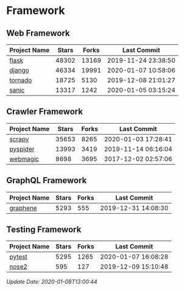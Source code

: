 # Framework

## Web Framework

| Project Name | Stars | Forks | Last Commit |
| ------------ | ----- | ----- | ----------- |
| [flask](https://github.com/pallets/flask) | 48302 | 13169 | 2019-11-24 23:38:50 |
| [django](https://github.com/django/django) | 46334 | 19991 | 2020-01-07 10:58:06 |
| [tornado](https://github.com/tornadoweb/tornado) | 18725 | 5130 | 2019-12-08 21:01:27 |
| [sanic](https://github.com/huge-success/sanic) | 13317 | 1242 | 2020-01-05 03:15:24 |

## Crawler Framework

| Project Name | Stars | Forks | Last Commit |
| ------------ | ----- | ----- | ----------- |
| [scrapy](https://github.com/scrapy/scrapy) | 35653 | 8265 | 2020-01-03 17:28:41 |
| [pyspider](https://github.com/binux/pyspider) | 13993 | 3419 | 2019-11-14 06:16:04 |
| [webmagic](https://github.com/code4craft/webmagic) | 8698 | 3695 | 2017-12-02 02:57:06 |

## GraphQL Framework

| Project Name | Stars | Forks | Last Commit |
| ------------ | ----- | ----- | ----------- |
| [graphene](https://github.com/graphql-python/graphene) | 5293 | 555 | 2019-12-31 14:08:30 |

## Testing Framework

| Project Name | Stars | Forks | Last Commit |
| ------------ | ----- | ----- | ----------- |
| [pytest](https://github.com/pytest-dev/pytest) | 5295 | 1265 | 2020-01-07 16:08:28 |
| [nose2](https://github.com/nose-devs/nose2) | 595 | 127 | 2019-12-09 15:10:48 |

*Update Date: 2020-01-08T13:00:44*